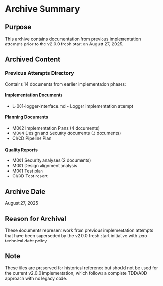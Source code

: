 # Archive Summary

## Purpose

This archive contains documentation from previous implementation attempts prior to the v2.0.0 fresh start on August 27, 2025.

## Archived Content

### Previous Attempts Directory

Contains 14 documents from earlier implementation phases:

#### Implementation Documents

- L-001-logger-interface.md - Logger implementation attempt

#### Planning Documents

- M002 Implementation Plans (4 documents)
- M004 Design and Security documents (3 documents)
- CI/CD Pipeline Plan

#### Quality Reports

- M001 Security analyses (2 documents)
- M001 Design alignment analysis
- M001 Test plan
- CI/CD Test report

## Archive Date

August 27, 2025

## Reason for Archival

These documents represent work from previous implementation attempts that have been superseded by the v2.0.0 fresh start initiative with zero technical debt policy.

## Note

These files are preserved for historical reference but should not be used for the current v2.0.0 implementation, which follows a complete TDD/ADD approach with no legacy code.
